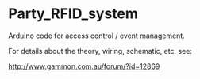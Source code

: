 Party\_RFID\_system
=================

Arduino code for access control / event management.


For details about the theory, wiring, schematic, etc. see:

http://www.gammon.com.au/forum/?id=12869


